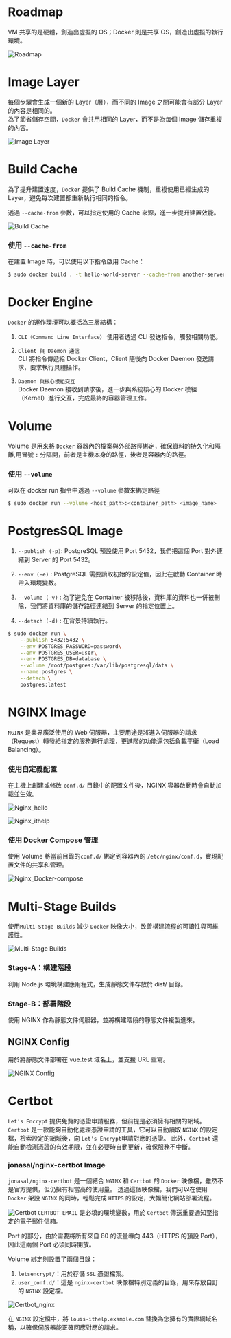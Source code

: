# Roadmap

VM 共享的是硬體，創造出虛擬的 OS；Docker 則是共享 OS，創造出虛擬的執行環境。

![Roadmap](DockerRoadmap.png)

# Image Layer

每個步驟會生成一個新的 Layer（層），而不同的 Image 之間可能會有部分 Layer 的內容是相同的。  
為了節省儲存空間，`Docker` 會共用相同的 Layer，而不是為每個 Image 儲存重複的內容。

![Image Layer](ImageLayer.png)

# Build Cache

為了提升建置速度，`Docker` 提供了 Build Cache 機制，重複使用已經生成的 Layer，避免每次建置都重新執行相同的指令。  

透過 `--cache-from` 參數，可以指定使用的 Cache 來源，進一步提升建置效能。

![Build Cache](BuildCache.png)

### 使用 `--cache-from`

在建置 Image 時，可以使用以下指令啟用 Cache：

```bash
$ sudo docker build . -t hello-world-server --cache-from another-server
```

# Docker Engine

`Docker` 的運作環境可以概括為三層結構：

1. `CLI（Command Line Interface）`
   使用者透過 CLI 發送指令，觸發相關功能。

2. `Client 與 Daemon 通信`  
   CLI 將指令傳遞給 Docker Client，Client 隨後向 Docker Daemon 發送請求，要求執行具體操作。

3. `Daemon 與核心模組交互`  
   Docker Daemon 接收到請求後，進一步與系統核心的 Docker 模組（Kernel）進行交互，完成最終的容器管理工作。

# Volume

Volume 是用來將 `Docker` 容器內的檔案與外部路徑綁定，確保資料的持久化和隔離,用冒號 `:` 分隔開，前者是主機本身的路徑，後者是容器內的路徑。

### 使用 `--volume`

可以在 docker run 指令中透過 `--volume` 參數來綁定路徑

```bash
$ sudo docker run --volume <host_path>:<container_path> <image_name>
```

# PostgresSQL Image

1. `--publish (-p)`: PostgreSQL 預設使用 Port 5432，我們把這個 Port 對外連結到 Server 的 Port 5432。

2. `--env (-e)` : PostgreSQL 需要讀取初始的設定值，因此在啟動 Container 時帶入環境變數。

3. `--volume (-v)` : 為了避免在 Container 被移除後，資料庫的資料也一併被刪除，我們將資料庫的儲存路徑連結到 Server 的指定位置上。

4. `--detach (-d)` : 在背景持續執行。

```bash
$ sudo docker run \
    --publish 5432:5432 \
    --env POSTGRES_PASSWORD=password\
    --env POSTGRES_USER=user\
    --env POSTGRES_DB=database \
    --volume /root/postgres:/var/lib/postgresql/data \
    --name postgres \
    --detach \
    postgres:latest
```

# NGINX Image

`NGINX` 是業界廣泛使用的 Web 伺服器，主要用途是將進入伺服器的請求（Request）轉發給指定的服務進行處理，更進階的功能還包括負載平衡（Load Balancing）。

### 使用自定義配置

在主機上創建或修改 `conf.d/` 目錄中的配置文件後，NGINX 容器啟動時會自動加載並生效。

![Nginx_hello](nginx_hello.png)

![Nginx_ithelp](nginx_ithelp.png)

### 使用 Docker Compose 管理

使用 Volume 將當前目錄的`conf.d/` 綁定到容器內的 `/etc/nginx/conf.d`，實現配置文件的共享和管理。  

![Nginx_Docker-compose](nginx_Docker-compose.png)

# Multi-Stage Builds

使用`Multi-Stage Builds` 減少 `Docker` 映像大小，改善構建流程的可讀性與可維護性。

![Multi-Stage Builds](MultiStage.png)

### Stage-A：構建階段

利用 Node.js 環境構建應用程式，生成靜態文件存放於 dist/ 目錄。

### Stage-B：部署階段

使用 NGINX 作為靜態文件伺服器，並將構建階段的靜態文件複製進來。

## NGINX Config

用於將靜態文件部署在 vue.test 域名上，並支援 URL 重寫。

![NGINX Config](nginx_muti.png)

# Certbot

`Let's Encrypt` 提供免費的憑證申請服務，但前提是必須擁有相關的網域。
`Certbot` 是一款能夠自動化處理憑證申請的工具，它可以自動讀取 `NGINX` 的設定檔，檢索設定的網域後，向 `Let's Encrypt`申請對應的憑證。
此外，`Certbot` 還能自動檢測憑證的有效期限，並在必要時自動更新，確保服務不中斷。

### jonasal/nginx-certbot Image

`jonasal/nginx-certbot` 是一個結合 `NGINX` 和 `Certbot` 的 `Docker` 映像檔，雖然不是官方提供，但仍擁有相當高的使用量。
透過這個映像檔，我們可以在使用 `Docker` 架設 `NGINX` 的同時，輕鬆完成 `HTTPS` 的設定，大幅簡化網站部署流程。

![Certbot](Certbot.png)
`CERTBOT_EMAIL` 是必填的環境變數，用於 `Certbot` 傳送重要通知至指定的電子郵件信箱。

Port 的部分，由於需要將所有來自 80 的流量導向 443（HTTPS 的預設 Port），因此這兩個 Port 必須同時開放。

Volume 綁定則設置了兩個目錄：

1. `letsencrypt/`：用於存儲 `SSL` 憑證檔案。
2. `user_conf.d/`：這是 `nginx-certbot` 映像檔特別定義的目錄，用來存放自訂的 `NGINX` 設定檔。

![Certbot_nginx](Certbot_nginx.png)


在 `NGINX` 設定檔中，將 `louis-ithelp.example.com` 替換為您擁有的實際網域名稱，以確保伺服器能正確回應對應的請求。




